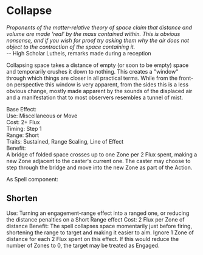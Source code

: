# Collapse

*Proponents of the matter-relative theory of space claim that distance and volume are made 'real' by the mass contained within. This is obvious nonsense, and if you wish for proof try asking them why the air does not object to the contraction of the space containing it.*  
-- High Scholar Lutheis, remarks made during a reception

Collapsing space takes a distance of empty (or soon to be empty) space and temporarily crushes it down to nothing. This creates a "window" through which things are closer in all practical terms. While from the front-on perspective this window is very apparent, from the sides this is a less obvious change, mostly made apparent by the sounds of the displaced air and a manifestation that to most observers resembles a tunnel of mist.

Base Effect:  
Use: Miscellaneous or Move  
Cost: 2+ Flux  
Timing: Step 1  
Range: Short  
Traits: Sustained, Range Scaling, Line of Effect  
Benefit:  
A bridge of folded space crosses up to one Zone per 2 Flux spent, making a new Zone adjacent to the caster's current one. The caster may choose to step through the bridge and move into the new Zone as part of the Action. 

As Spell component:

## Shorten
Use: Turning an engagement-range effect into a ranged one, or reducing the distance penalties on a Short Range effect
Cost: 2 Flux per Zone of distance
Benefit: The spell collapses space momentarily just before firing, shortening the range to target and making it easier to aim. Ignore 1 Zone of distance for each 2 Flux spent on this effect. If this would reduce the number of Zones to 0, the target may be treated as Engaged.